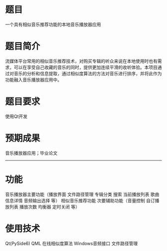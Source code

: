 # 题目  
一个具有相似音乐推荐功能的本地音乐播放器应用
# 题目简介  
流媒体平台常用的相似音乐推荐技术，对购买专辑的听众来说在本地使用时也有需求，可以在享受自己收藏的音乐的同时，提供更加连续平滑的收听体验。本项目通过对音乐的分析和信息提取，通过相似度算法的方法对音乐进行排序，并将此作为功能融入音乐播放器应用中。  
# 题目要求  
使用Qt开发
# 预期成果  
音乐播放器应用；毕业论文

-------

# 功能  
音乐播放器主要功能（播放界面 文件路径管理 专辑分类 搜索 当前播放列表 歌曲信息详情 音频输出选择 等）
相似音乐推荐功能
次要辅助功能（音量控制 自订播放列表 播放次数 均衡器 定时关闭 等）
# 使用技术  
Qt(PySide6)
QML
在线相似度算法
Windows音频接口
文件路径管理